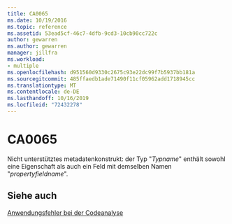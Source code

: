 ```yaml
---
title: CA0065
ms.date: 10/19/2016
ms.topic: reference
ms.assetid: 53ead5cf-46c7-4dfb-9cd3-10cb90cc722c
author: gewarren
ms.author: gewarren
manager: jillfra
ms.workload:
- multiple
ms.openlocfilehash: d951560d9330c2675c93e22dc99f7b5937bb181a
ms.sourcegitcommit: 485ffaedb1ade71490f11cf05962add1718945cc
ms.translationtype: MT
ms.contentlocale: de-DE
ms.lasthandoff: 10/16/2019
ms.locfileid: "72432278"
---
```

# <a name="ca0065"></a>CA0065
Nicht unterstütztes metadatenkonstrukt: der Typ "*Typname*" enthält sowohl eine Eigenschaft als auch ein Feld mit demselben Namen "*propertyfieldname*".

## <a name="see-also"></a>Siehe auch
[Anwendungsfehler bei der Codeanalyse](../code-quality/code-analysis-application-errors.md)
